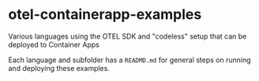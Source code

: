 # otel-containerapp-examples
Various languages using the OTEL SDK and "codeless" setup that can be deployed to Container Apps

Each language and subfolder has a `READMD.md` for general steps on running and deploying these examples.

